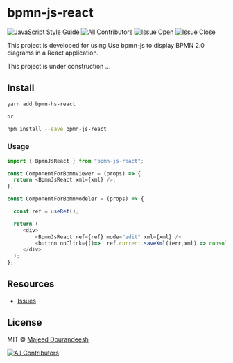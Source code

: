 # bpmn-js-react

[![JavaScript Style Guide](https://img.shields.io/badge/code_style-standard-brightgreen.svg)](https://standardjs.com)
![All Contributors](https://img.shields.io/github/forks/majeeddl/bpmn-js-react.svg)
![Issue Open](https://img.shields.io/github/issues/majeeddl/bpmn-js-react.svg)
![Issue Close](https://img.shields.io/github/issues-closed/majeeddl/bpmn-js-react.svg)

<!-- ALL-CONTRIBUTORS-BADGE:START - Do not remove or modify this section -->

This project is developed for using Use bpmn-js to display BPMN 2.0 diagrams in a React application.

This project is under construction ...

## Install

```bash
yarn add bpmn-hs-react 

or

npm install --save bpmn-js-react
```

### Usage

```javascript
import { BpmnJsReact } from "bpmn-js-react";

const ComponentForBpmnViewer = (props) => {
  return <BpmnJsReact xml={xml} />;
};

const ComponentForBpmnModeler = (props) => {

  const ref = useRef();

  return (
     <div>
         <BpmnJsReact ref={ref} mode="edit" xml={xml} />
         <button onClick={()=>  ref.current.saveXml((err,xml) => console.log(xml))}>Save Xml</>
     </div>
  );
};
```

## Resources

- [Issues](https://github.com/majeeddl/bpmn-js-react/issues)

## License

MIT © [Majeed Dourandeesh](https://github.com/majeeddl)

[![All Contributors](https://img.shields.io/badge/all_contributors-1-orange.svg?style=flat-square)](#contributors-)

<!-- ALL-CONTRIBUTORS-BADGE:END -->
